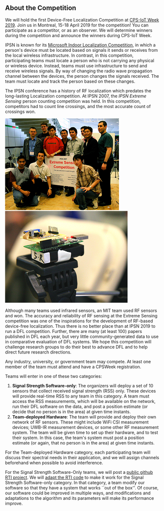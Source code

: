 ## About the Competition

We will hold the first Device-Free Localization Competition at [CPS-IoT Week 2019](http://cpslab.cs.mcgill.ca/cpsiotweek2019/).  Join us in Montreal, 15-18 April 2019 for the competition!  You can participate as a competitor, or as an observer.  We will determine winners during the competition and announce the winners during CPS-IoT Week.

IPSN is known for its [Microsoft Indoor Localization Competition](https://www.microsoft.com/en-us/research/event/microsoft-indoor-localization-competition-ipsn-2018/), in which a person's device must be located based on signals it sends or receives from the local wireless infrastructure.  In contrast, in this competition, participating teams must locate a person who is not carrying any physical or wireless device.  Instead, teams must use infrastructure to send and receive wireless signals.  By way of changing the radio wave propagation channel between the devices, the person changes the signals received.  The team must locate and track the person based on these changes.  

The IPSN conference has a history of RF localization which predates the long-lasting Localization competition. At IPSN 2007, the _IPSN Extreme Sensing_ person counting competition was held.  In this competition, competitors had to count line crossings, and the most accurate count of crossings won. 

![Competitors and organizers of the 2007 Extreme Sensing Competition](img_0438_sm.png) ![A sensor at the Extreme Sensing Competition in 2007](img_0386_sm.png)

Although many teams used infrared sensors, an MIT team used RF sensors and won.  The accuracy and reliability of RF sensing at the Extreme Sensing competition was one of the inspirations for the development of RF-based device-free localization.  Thus there is no better place than at IPSN 2019 to run a DFL competition.  Further, there are many (at least 100) papers published in DFL each year, but very little community-generated data to use in comparative evaluation of DFL systems.  We hope this competition will challenge research groups to do their best to advance DFL and to help direct future research directions.  

Any industry, university, or government team may compete.  At least one member of the team must attend and have a CPSWeek registration.

Teams will enter in one of these two categories:
1. **Signal Strength Software-only**: The organizers will deploy a set of 10 sensors that collect received signal strength (RSS) only.  These devices will provide real-time RSS to any team in this category.  A team must access the RSS measurements, which will be available on the network, run their DFL software on the data, and post a position estimate (or decide that no person is in the area) at given time instants.
2. **Team-deployed Hardware**:  The team will provide and deploy their own network of RF sensors.  These might include WiFi CSI measurement devices; UWB-IR measurement devices, or some other RF measurement system.  The team will be given time to set up their hardware, and to test their system.  In this case, the team's system must post a position estimate (or again, that no person is in the area) at given time instants.

For the Team-deployed Hardware category, each participating team will discuss their spectral needs in their application, and we will assign channels beforehand when possible to avoid interference.

For the Signal Strength Software-Only teams, we will post a [public github RTI project](https://github.com/npatwari/dflcompetition).  We will [adapt the RTI code](https://github.com/npatwari/rti) to make it work for the Signal Strength Software-only category.  In that category, a team modify our software so that they have a system that works ``out of the box''.  Of course, our software could be improved in multiple ways, and modifications and adaptations to the algorithm and its parameters will make its performance improve.


